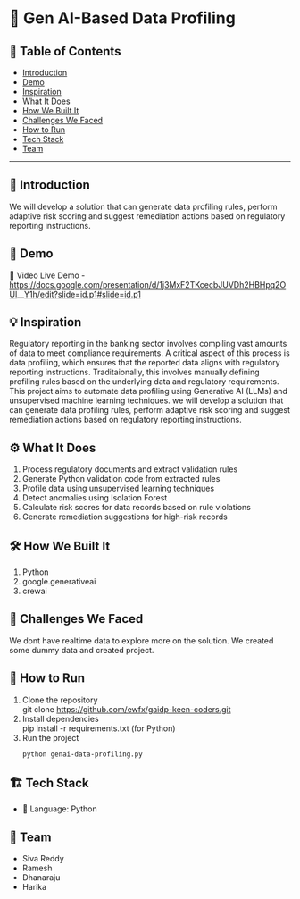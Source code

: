 # 🚀 Gen AI-Based Data Profiling

## 📌 Table of Contents
- [Introduction](#introduction)
- [Demo](#demo)
- [Inspiration](#inspiration)
- [What It Does](#what-it-does)
- [How We Built It](#how-we-built-it)
- [Challenges We Faced](#challenges-we-faced)
- [How to Run](#how-to-run)
- [Tech Stack](#tech-stack)
- [Team](#team)

---

## 🎯 Introduction
We will develop a solution that can generate data profiling rules, perform adaptive risk scoring and suggest remediation actions based on regulatory reporting instructions.

## 🎥 Demo
🔗 Video Live Demo - https://docs.google.com/presentation/d/1j3MxF2TKcecbJUVDh2HBHpq2OUl__Y1h/edit?slide=id.p1#slide=id.p1

## 💡 Inspiration
Regulatory reporting in the banking sector involves compiling vast amounts of data to meet compliance requirements. A critical aspect of this process is data profiling, which ensures that the reported data aligns with regulatory reporting instructions. Traditaionally, this involves manually defining profiling rules based on the underlying data and regulatory requirements. This project aims to automate data profiling using Generative AI (LLMs) and unsupervised machine learning techniques. we will develop a solution that can generate data profiling rules, perform adaptive risk scoring and suggest remediation actions based on regulatory reporting instructions.

## ⚙️ What It Does
1. Process regulatory documents and extract validation rules
2. Generate Python validation code from extracted rules
3. Profile data using unsupervised learning techniques
4. Detect anomalies using Isolation Forest
5. Calculate risk scores for data records based on rule violations
6. Generate remediation suggestions for high-risk records

## 🛠️ How We Built It
1. Python
2. google.generativeai
3. crewai

## 🚧 Challenges We Faced
We dont have realtime data to explore more on the solution. We created some dummy data and created project.

## 🏃 How to Run
1. Clone the repository  
   git clone https://github.com/ewfx/gaidp-keen-coders.git
2. Install dependencies  
   pip install -r requirements.txt (for Python)
3. Run the project  
   ```sh
   python genai-data-profiling.py
   ```

## 🏗️ Tech Stack
- 🔹 Language: Python

## 👥 Team
- Siva Reddy
- Ramesh
- Dhanaraju
- Harika
